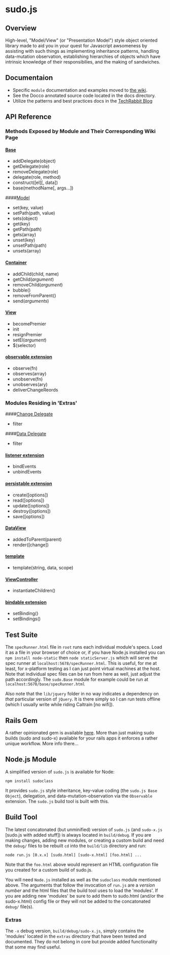 # sudo.js

## Overview

High-level, "Model/View" (or "Presentation Model") style object oriented library made to aid you in your quest for Javascript
awsomeness by assisting with such things as implementing inheritance patterns, handling data-mutation observation,
establishing hierarchies of objects which have intrinsic knowledge of their responsibilies, and the making of sandwiches.

## Documentaion

- Specific `module` documentation and examples moved to [the wiki](https://github.com/taskrabbit/sudojs/wiki).
- See the Docco annotated source code located in the docs directory.
- Utilize the patterns and best practices docs in the [TechRabbit Blog](http://tech.taskrabbit.com/)

## API Reference

### Methods Exposed by Module and Their Corresponding Wiki Page

#### [Base](https://github.com/taskrabbit/sudojs/wiki/base)

+ addDelegate(object)
+ getDelegate(role)
+ removeDelegate(role)
+ delegate(role, method)
+ construct([el][, data])
+ base(methodName[, args...])

####[Model](https://github.com/taskrabbit/sudojs/wiki/model)

+ set(key, value)
+ setPath(path, value)
+ sets(object)
+ get(key)
+ getPath(path)
+ gets(array)
+ unset(key)
+ unsetPath(path)
+ unsets(array)

#### [Container](https://github.com/taskrabbit/sudojs/wiki/container)

+ addChild(child, name)
+ getChild(_argument_)
+ removeChild(_argument_)
+ bubble()
+ removeFromParent()
+ send(_arguments_)

#### [View](https://github.com/taskrabbit/sudojs/wiki/view)

+ becomePremier
+ init
+ resignPremier
+ setEl(_argument_)
+ $(selector)


#### [observable extension](https://github.com/taskrabbit/sudojs/wiki/observable-extension)

+ observe(fn)
+ observes(array)
+ unobserve(fn)
+ unobserves(ary)
+ deliverChangeReords

### Modules Residing in 'Extras'

####[Change Delegate](https://github.com/taskrabbit/sudojs/wiki/change-delegate)

+ filter

####[Data Delegate](https://github.com/taskrabbit/sudojs/wiki/data-delegate)

+ filter

#### [listener extension](https://github.com/taskrabbit/sudojs/wiki/listener-extension)

+ bindEvents
+ unbindEvents

#### [persistable extension](https://github.com/taskrabbit/sudojs/wiki/persistable-extension)

+ create([options])
+ read([options])
+ update([options])
+ destroy([options])
+ save([options])

#### [DataView](https://github.com/taskrabbit/sudojs/wiki/dataview)

+ addedToParent(parent)
+ render([change])

#### [template](https://github.com/taskrabbit/sudojs/wiki/template)

+ template(string, data, scope)

#### [ViewController](https://github.com/taskrabbit/sudojs/wiki/viewcontroller)

+ instantiateChildren()

#### [bindable extension](https://github.com/taskrabbit/sudojs/wiki/bindable-extension)

+ setBinding()
+ setBindings()

## Test Suite

The `specRunner.html` file in `root` runs each individual module's specs. Load it as a file in your browser of
choice or, if you have Node.js installed you can `npm install node-static` then `node staticServer.js` which will
serve the spec runner at `localhost:5678/specRunner.html`. This is useful, for me at least, for x-platform
testing as I can just point virtual machines at the host. Note that individual spec files can be run from here as well, just
adjust the path accordingly. The `sudo.Base` module for example could be run at `localhost:5678/base/specRunner.html`

Also note that the `lib/jquery` folder in no way indicates a dependency on _that_ particular version of `jQuery`. It
is there simply so I can run tests offline (which I usually write while riding Caltrain [no wifi]).

## Rails Gem

A rather opinionated gem is available [here](https://github.com/robrobbins/sudojs-rails). More than just making sudo builds
(sudo and sudo-x) available for your rails apps it enforces a rather unique workflow. More info there...

## Node.js Module

A simplified version of `sudo.js` is available for Node:
    
    npm install sudoclass

It provides `sudo.js` style inheritance, key-value coding (the `sudo.js Base Object`), delegation, and data-mutation-observation via
the `Observable` extension. The `sudo.js` build tool is built with this.

## Build Tool

The latest concatonated (but unminified) version of `sudo.js` (and `sudo-x.js` [sudo.js with added stuff]) is always
located in `build/debug`. If you are making changes, adding new modules, or creating a custom build and need the `debug/`
files to be rebuilt `cd` into the `build/lib` directory and run:

    node run.js [0.x.x] [sudo.html] [sudo-x.html] [foo.html] ...

Note that the `foo.html` above would represent an HTML configuration file you created for a custom build of sudo.js.

You will need `Node.js` installed as well as the `sudoclass` module mentioned above. The arguments that follow the invocation of
`run.js` are a _version number_ and the html files that the build tool uses to load the 'modules'. If you are adding new 'modules'
be sure to add them to sudo.html (and/or the sudo-x.html) config file or they will not be added to the concatonated `debug/` file(s).

### Extras

The `-x` debug version, `build/debug/sudo-x.js`, simply contains the 'modules' located in the `extras` directory that have been
tested and documented. They do not belong in core but provide added functionality that some may find useful.
